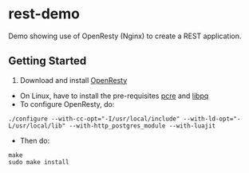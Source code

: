 rest-demo
=========

Demo showing use of OpenResty (Nginx) to create a REST application.

## Getting Started
1. Download and install [OpenResty](http://openresty.org/)
  * On Linux, have to install the pre-requisites [pcre](http://www.pcre.org/) and [libpq](http://www.postgresql.org/docs/current/static/libpq.html)
  * To configure OpenResty, do:
  ```
  ./configure --with-cc-opt="-I/usr/local/include" --with-ld-opt="-L/usr/local/lib" --with-http_postgres_module --with-luajit
  ```
  * Then do:
  ```
  make
  sudo make install
  ```

